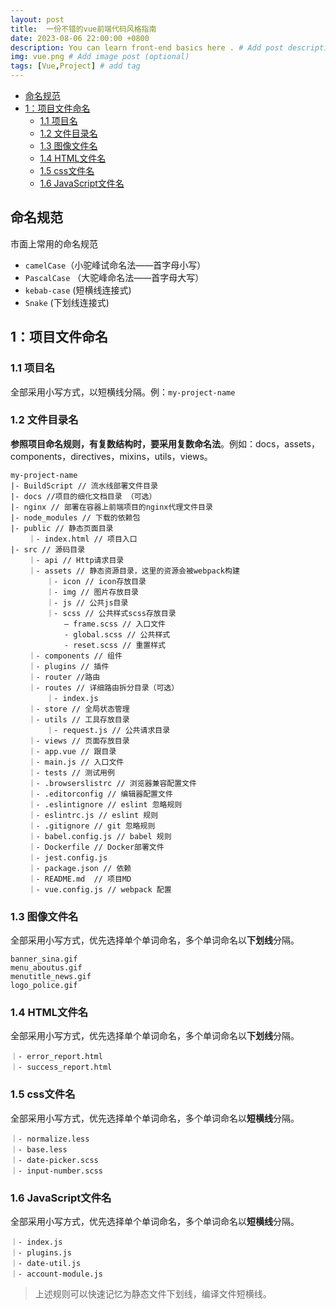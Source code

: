 ```yaml
---
layout: post
title:  一份不错的vue前端代码风格指南
date: 2023-08-06 22:00:00 +0800
description: You can learn front-end basics here . # Add post description (optional)
img: vue.png # Add image post (optional)
tags: [Vue,Project] # add tag
---
```



- [命名规范](#命名规范)
- [1：项目文件命名](#1项目文件命名)
  - [1.1 项目名](#11-项目名)
  - [1.2 文件目录名](#12-文件目录名)
  - [1.3 图像文件名](#13-图像文件名)
  - [1.4 HTML文件名](#14-html文件名)
  - [1.5 css文件名](#15-css文件名)
  - [1.6 JavaScript文件名](#16-javascript文件名)



## 命名规范

市面上常用的命名规范

+ `camelCase`（小驼峰试命名法——首字母小写）
+ `PascalCase` （大驼峰命名法——首字母大写）
+ `kebab-case` (短横线连接式)
+ `Snake` (下划线连接式)
  
## 1：项目文件命名
### 1.1 项目名
全部采用小写方式，以短横线分隔。例：`my-project-name`
### 1.2 文件目录名

**参照项目命名规则，有复数结构时，要采用复数命名法**。例如：docs，assets，components，directives，mixins，utils，views。
````
my-project-name
|- BuildScript // 流水线部署文件目录
|- docs //项目的细化文档目录 （可选）
|- nginx // 部署在容器上前端项目的nginx代理文件目录
|- node_modules // 下载的依赖包
|- public // 静态页面目录
    ｜- index.html // 项目入口
|- src // 源码目录
    ｜- api // Http请求目录
    ｜- assets // 静态资源目录，这里的资源会被webpack构建
        ｜- icon // icon存放目录
        ｜- img // 图片存放目录
        ｜- js // 公共js目录
        ｜- scss // 公共样式scss存放目录
            — frame.scss // 入口文件
            - global.scss // 公共样式
            - reset.scss // 重置样式
    ｜- components // 组件
    ｜- plugins // 插件
    ｜- router //路由
    ｜- routes // 详细路由拆分目录（可选）
        ｜- index.js
    ｜- store // 全局状态管理
    ｜- utils // 工具存放目录
        ｜- request.js // 公共请求目录
    ｜- views // 页面存放目录
    ｜- app.vue // 跟目录
    ｜- main.js // 入口文件
    ｜- tests // 测试用例
    ｜- .browserslistrc // 浏览器兼容配置文件
    ｜- .editorconfig // 编辑器配置文件
    ｜- .eslintignore // eslint 忽略规则
    ｜- eslintrc.js // eslint 规则
    ｜- .gitignore // git 忽略规则
    ｜- babel.config.js // babel 规则
    ｜- Dockerfile // Docker部署文件
    ｜- jest.config.js 
    ｜- package.json // 依赖
    ｜- README.md  // 项目MD
    ｜- vue.config.js // webpack 配置
````

### 1.3 图像文件名
全部采用小写方式，优先选择单个单词命名，多个单词命名以**下划线**分隔。
````
banner_sina.gif
menu_aboutus.gif
menutitle_news.gif
logo_police.gif
````
### 1.4 HTML文件名
全部采用小写方式，优先选择单个单词命名，多个单词命名以**下划线**分隔。
````
｜- error_report.html
｜- success_report.html
```` 
### 1.5 css文件名
全部采用小写方式，优先选择单个单词命名，多个单词命名以**短横线**分隔。
````
｜- normalize.less
｜- base.less
｜- date-picker.scss
｜- input-number.scss
```` 
### 1.6 JavaScript文件名
全部采用小写方式，优先选择单个单词命名，多个单词命名以**短横线**分隔。
````
｜- index.js
｜- plugins.js
｜- date-util.js
｜- account-module.js
```` 

> 上述规则可以快速记忆为静态文件下划线，编译文件短横线。